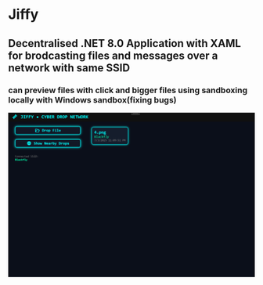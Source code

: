 # Jiffy
## Decentralised .NET 8.0 Application with XAML for brodcasting files and messages over a network with same SSID
### can preview files with click and bigger files using sandboxing locally with Windows sandbox(fixing bugs)

![Jiffy](https://github.com/adityachawla005/Jiffy/blob/main/jiffy.png)

